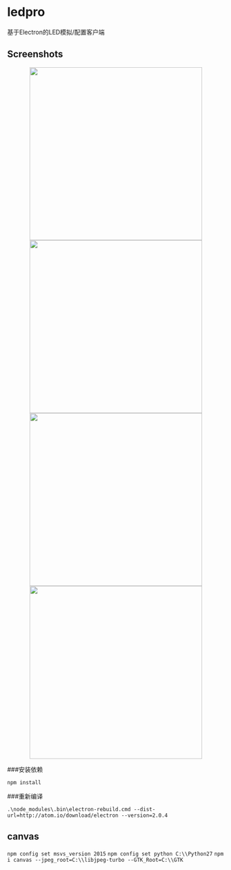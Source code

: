 # ledpro
基于Electron的LED模拟/配置客户端

## Screenshots
<p align="center">
    <img src="https://img.wenhairu.com/images/2018/11/28/1.png" width="400px">
    <img src="https://img.wenhairu.com/images/2018/11/28/2.png" width="400px">
    <img src="https://img.wenhairu.com/images/2018/11/28/3.png" width="400px">
    <img src="https://img.wenhairu.com/images/2018/11/28/4.png" width="400px">
</p>

###安装依赖

`npm install`


###重新编译

`.\node_modules\.bin\electron-rebuild.cmd --dist-url=http://atom.io/download/electron --version=2.0.4`


## canvas

`npm config set msvs_version 2015`
`npm config set python C:\\Python27`
`npm i canvas --jpeg_root=C:\\libjpeg-turbo --GTK_Root=C:\\GTK`

